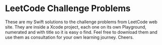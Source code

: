 #  LeetCode Challenge Problems

These are my Swift solutions to the challenge problems from LeetCode web site. They are inside a Xcode project, each one on its own Playground, numerated and with title so it is easy o find. Feel free to download them and use them as consultation for your own learning journey. Cheers.
